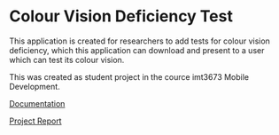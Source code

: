 # Colour Vision Deficiency Test

This application is created for researchers to add tests for colour vision deficiency,
which this application can download and present to a user which can test its colour vision.

This was created as student project in the cource imt3673 Mobile Development.

[Documentation](https://github.com/tomme87/Colour-Vision-Deficiency-Test/blob/master/docs/Home.md)

[Project Report](https://github.com/tomme87/Colour-Vision-Deficiency-Test/blob/master/docs/imt3673_project_report.pdf)